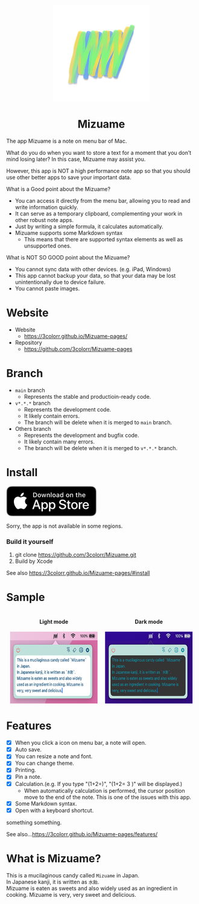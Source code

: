 <div align="center">
  <img src="MizuameLogo.png" alt="Mizuame Logo." width="256" height="256"/>
  <h1>Mizuame</h1>
</div>

The app Mizuame is a note on menu bar of Mac.  

What do you do when you want to store a text for a moment that you don’t mind losing later? In this case, Mizuame may assist you.  

However, this app is NOT a high performance note app so that you should use other better apps to save your important data.  

What is a Good point about the Mizuame?
- You can access it directly from the menu bar, allowing you to read and write information quickly.
- It can serve as a temporary clipboard, complementing your work in other robust note apps.
- Just by writing a simple formula, it calculates automatically.
- Mizuame supports some Markdown syntax
  - This means that there are supported syntax elements as well as unsupported ones.

What is NOT SO GOOD point about the Mizuame?
- You cannot sync data with other devices. (e.g. iPad, Windows)
- This app cannot backup your data, so that your data may be lost unintentionally due to device failure.
- You cannot paste images.

# Website
- Website
  - https://3colorr.github.io/Mizuame-pages/
- Repository
  - https://github.com/3colorr/Mizuame-pages

# Branch
- `main` branch
  - Represents the stable and productioin-ready code.
- `v*.*.*` branch
  - Represents the development code.
  - It likely contain errors.
  - The branch will be delete when it is merged to `main` branch.
- Others branch
  - Represents the development and bugfix code.
  - It likely contain many errors.
  - The branch will be delete when it is merged to `v*.*.*` branch.

# Install
[![AppStore page](Download_on_the_App_Store_Badge_US-UK_RGB_blk_092917.svg)](https://apps.apple.com/app/mizuame/id6458394832?mt=12)

Sorry, the app is not available in some regions.  

### Build it yourself
1. git clone https://github.com/3colorr/Mizuame.git
2. Build by Xcode

See also https://3colorr.github.io/Mizuame-pages/#install  

# Sample
<div align="center" style="display: flex;">
  <div style="margin: 0px 10px 0px 10px">
    <h4>Light mode</h4>
    <img src="sample-light.png" alt="Light Mode." width="300" height="190"/>
  </div>
  <div style="margin: 0px 10px 0px 10px">
    <h4>Dark mode</h4>
    <img src="sample-dark.png" alt="Dark Mode." width="300" height="190"/>
  </div>
</div>


# Features
- [x] When you click a icon on menu bar, a note will open.
- [x] Auto save.
- [x] You can resize a note and font.
- [x] You can change theme.
- [x] Printing.
- [x] Pin a note.
- [x] Calculation.(e.g. If you type "(1+2=)", "(1+2= 3 )" will be displayed.)
   - When automatically calculation is performed, the cursor position move to the end of the note. This is one of the issues with this app.
- [x] Some Markdown syntax.
- [x] Open with a keyboard shortcut.

something something.  

See also...https://3colorr.github.io/Mizuame-pages/features/  

# What is Mizuame?
This is a mucilaginous candy called `Mizuame` in Japan.  
In Japanese kanji, it is written as `水飴`.  
Mizuame is eaten as sweets and also widely used as an ingredient in cooking. Mizuame is very, very sweet and delicious.
